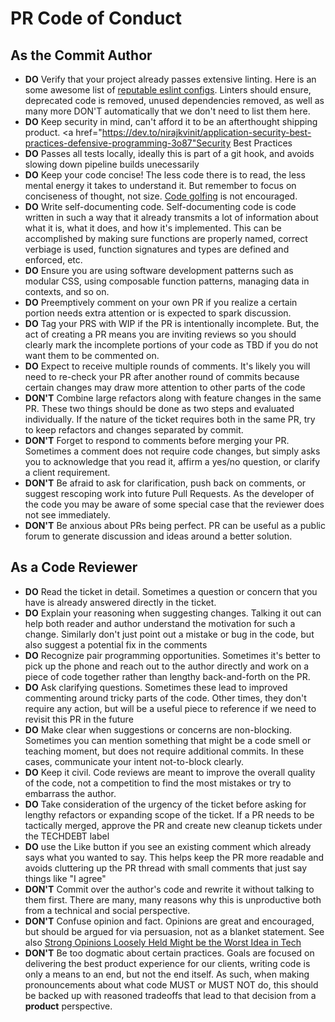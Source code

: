 # PR Code of Conduct

## As the Commit Author
- **DO** Verify that your project already passes extensive linting. Here is an some awesome list of <a href="https://github.com/dustinspecker/awesome-eslint">reputable eslint configs</a>. Linters should ensure, deprecated code is removed, unused dependencies removed, as well as many more DON'T automatically that we don't need to list them here.
- **DO** Keep security in mind, can't afford it to be an afterthought shipping product. <a href="https://dev.to/nirajkvinit/application-security-best-practices-defensive-programming-3o87"Security Best Practices</a>
- **DO** Passes all tests locally, ideally this is part of a git hook, and avoids slowing down pipeline builds unecessarily
- **DO** Keep your code concise! The less code there is to read, the less mental energy it takes to understand it. But remember to focus on conciseness of thought, not size. <a href="https://medium.com/geekculture/stop-playing-code-golf-at-work-ef77a310f450">Code golfing</a> is not encouraged.
- **DO** Write self-documenting code. Self-documenting code is code written in such a way that it already transmits a lot of information about what it is, what it does, and how it's implemented. This can be accomplished by making sure functions are properly named, correct verbiage is used, function signatures and types are defined and enforced, etc.
- **DO** Ensure you are using software development patterns such as modular CSS, using composable function patterns, managing data in contexts, and so on.
- **DO** Preemptively comment on your own PR if you realize a certain portion needs extra attention or is expected to spark discussion.
- **DO** Tag your PRS with WIP if the PR is intentionally incomplete. But, the act of creating a PR means you are inviting reviews so you should clearly mark the incomplete portions of your code as TBD if you do not want them to be commented on.
- **DO** Expect to receive multiple rounds of comments. It's likely you will need to re-check your PR after another round of commits because certain changes may draw more attention to other parts of the code
- **DON'T** Combine large refactors along with feature changes in the same PR. These two things should be done as two steps and evaluated individually. If the nature of the ticket requires both in the same PR, try to keep refactors and changes separated by commit.
- **DON'T** Forget to respond to comments before merging your PR. Sometimes a comment does not require code changes, but simply asks you to acknowledge that you read it, affirm a yes/no question, or clarify a client requirement.
- **DON'T** Be afraid to ask for clarification, push back on comments, or suggest rescoping work into future Pull Requests. As the developer of the code you may be aware of some special case that the reviewer does not see immediately.
- **DON'T** Be anxious about PRs being perfect. PR can be useful as a public forum to generate discussion and ideas around a better solution.

## As a Code Reviewer
- **DO** Read the ticket in detail. Sometimes a question or concern that you have is already answered directly in the ticket.
- **DO** Explain your reasoning when suggesting changes. Talking it out can help both reader and author understand the motivation for such a change. Similarly don't just point out a mistake or bug in the code, but also suggest a potential fix in the comments
- **DO** Recognize pair programming opportunities. Sometimes it's better to pick up the phone and reach out to the author directly and work on a piece of code together rather than lengthy back-and-forth on the PR.
- **DO** Ask clarifying questions. Sometimes these lead to improved commenting around tricky parts of the code. Other times, they don't require any action, but will be a useful piece to reference if we need to revisit this PR in the future
- **DO** Make clear when suggestions or concerns are non-blocking. Sometimes you can mention something that might be a code smell or teaching moment, but does not require additional commits. In these cases, communicate your intent not-to-block clearly.
- **DO** Keep it civil. Code reviews are meant to improve the overall quality of the code, not a competition to find the most mistakes or try to embarrass the author.
- **DO** Take consideration of the urgency of the ticket before asking for lengthy refactors or expanding scope of the ticket. If a PR needs to be tactically merged, approve the PR and create new cleanup tickets under the TECHDEBT label
- **DO** use the Like button if you see an existing comment which already says what you wanted to say. This helps keep the PR more readable and avoids cluttering up the PR thread with small comments that just say things like "I agree"
- **DON'T** Commit over the author's code and rewrite it without talking to them first. There are many, many reasons why this is unproductive both from a technical and social perspective.
- **DON'T** Confuse opinion and fact. Opinions are great and encouraged, but should be argued for via persuasion, not as a blanket statement. See also <a href="https://medium.com/swlh/strong-opinions-loosely-held-might-be-the-worst-idea-in-tech-c3e65cb512f1">Strong Opinions Loosely Held Might be the Worst Idea in Tech</a>
- **DON'T** Be too dogmatic about certain practices. Goals are focused on delivering the best product experience for our clients, writing code is only a means to an end, but not the end itself. As such, when making pronouncements about what code MUST or MUST NOT do, this should be backed up with reasoned tradeoffs that lead to that decision from a **product** perspective.
